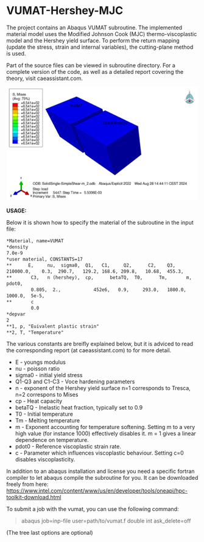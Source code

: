 # VUMAT-Hershey-MJC
The project contains an Abaqus VUMAT subroutine.
The implemented material model uses the Modified Johnson Cook (MJC) thermo-viscoplastic model and the Hershey yield surface. 
To perform the return mapping (update the stress, strain and internal variables), the cutting-plane method is used.

Part of the source files can be viewed in subroutine directory. For a complete version of the code, as well as a detailed report covering the theory, visit caeassistant.com.

![Viewport comparison of a single element simple shear test](snapshot.png)

**USAGE:**

Below it is shown how to specify the material of the subroutine in the input file:

```
*Material, name=VUMAT
*density
7.0e-9
*user material, CONSTANTS=17
**      E,     nu,  sigma0,  Q1,   C1,     Q2,      C2,    Q3,
210000.0,    0.3,  290.7,   129.2, 168.6, 209.8,   10.68,  455.3,      
**       C3,   n (hershey),  cp,      betaTQ,  T0,      Tm,       m,    pdot0,
         0.805,  2.,            452e6,   0.9,     293.0,   1800.0,   1000.0,  5e-5,
**       c
         0.0
*depvar
2
**1, p, "Euivalent plastic strain" 
**2, T, "Temperature"
```

The various constants are breifly explained below, but it is adviced to read the corresponding report (at caeassistant.com) to for more detail.
- E - youngs modulus
- nu - poisson ratio
- sigma0 - initial yield stress
- Q1-Q3 and C1-C3 - Voce hardening parameters
- n - exponent of the Hershey yield surface n=1 corresponds to Tresca, n=2 correspons to Mises
- cp - Heat capacity
- betaTQ - Inelastic heat fraction, typically set to 0.9
- T0 - Initial temperature
- Tm - Melting temperature
- m - Exponent accounting for temperature softening. Setting m to a very high value (for instance 1000) effectively disables it. 
    m = 1 gives a linear dependence on temperature.
- pdot0 - Reference viscoplastic strain rate.
- c - Parameter which influences viscoplastic behaviour. Setting c=0 disables viscoplasticity.

In addition to an abaqus installation and license you need a specific fortran compiler to let abaqus compile the subroutine for you.
It can be downloaded freely from here: https://www.intel.com/content/www/us/en/developer/tools/oneapi/hpc-toolkit-download.html

To submit a job with the vumat, you can use the following command:

>abaqus job=inp-file user=path/to/vumat.f double int ask_delete=off

(The tree last options are optional)
